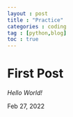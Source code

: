 ```yaml
---
layout : post
title : "Practice"
categories : coding
tag : [python,blog]
toc : true
---
```

# First Post

<!--
<img src="https://github.com/KangMingyu0503/KangMingyu0503.github.io/blob/master/_posts/assets/images/EDC902E2-95CD-433F-B85B-6510F6D2067E_1_105_c.jpeg?raw=True"
alt="Markdown Monster icon"/>
-->
*Hello World!*


Feb 27, 2022